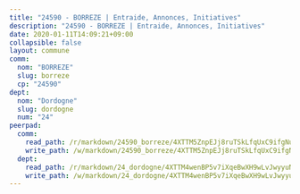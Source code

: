 ```yaml
---
title: "24590 - BORREZE | Entraide, Annonces, Initiatives"
description: "24590 - BORREZE | Entraide, Annonces, Initiatives"
date: 2020-01-11T14:09:21+09:00
collapsible: false
layout: commune
comm:
  nom: "BORREZE"
  slug: borreze
  cp: "24590"
dept:
  nom: "Dordogne"
  slug: dordogne
  num: "24"
peerpad:
  comm:
    read_path: /r/markdown/24590_borreze/4XTTM5ZnpEJj8ruTSkLfqUxC9ifgNuo8C3hh82XQKvyQnsukL
    write_path: /w/markdown/24590_borreze/4XTTM5ZnpEJj8ruTSkLfqUxC9ifgNuo8C3hh82XQKvyQnsukL-K3TgUgFVSw7ct5BXb8XayTzATu4X2msnVWn83HCvUESzvYDt2eWnF7MssEh1wpJu9rPvBS97npVZKukC4xhHqWQbDY1zg77rCvwLiAK4r1dpYeXvGdfGdGPsBqnZA4VsbGkNrTLL
  dept:
    read_path: /r/markdown/24_dordogne/4XTTM4wenBP5v7iXqeBwXH9wLvJwyyuNKzLxRyGzSZXmCuzgg
    write_path: /w/markdown/24_dordogne/4XTTM4wenBP5v7iXqeBwXH9wLvJwyyuNKzLxRyGzSZXmCuzgg-K3TgUusQQUSAmJPXozCTSBeqjqksxkVWGVxtHwEFrs5RuocQr8weKG2oQg7MVeg2F9Hhv7ggtBiBU8D9pdXEPa9M67VU3BzgAG9BCtQw3VY3Xcxk2YSegk3iUXMkpicGxxJr7mWp
---
```


